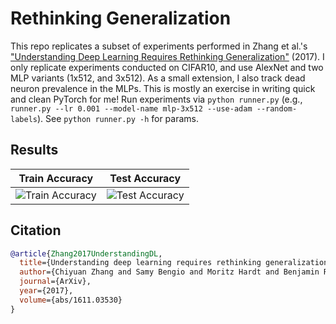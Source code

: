 # Rethinking Generalization

This repo replicates a subset of experiments performed in Zhang et al.'s ["Understanding Deep Learning Requires Rethinking Generalization"](https://arxiv.org/pdf/1611.03530.pdf) (2017). I only replicate experiments conducted on CIFAR10, and use AlexNet and two MLP variants (1x512, and 3x512). As a small extension, I also track dead neuron prevalence in the MLPs. This is mostly an exercise in writing quick and clean PyTorch for me! Run experiments via `python runner.py` (e.g., `runner.py --lr 0.001 --model-name mlp-3x512 --use-adam --random-labels`). See `python runner.py -h` for params.

## Results
Train Accuracy             |  Test Accuracy
:-------------------------:|:-------------------------:
![Train Accuracy](https://user-images.githubusercontent.com/55059966/169595546-c22dbc0a-3297-4dc5-a1c9-70163d72f6f4.png) | ![Test Accuracy](https://user-images.githubusercontent.com/55059966/169595583-5fba6027-8bd9-48e3-a143-79ec98828812.png)

## Citation
```BibTex
@article{Zhang2017UnderstandingDL,
  title={Understanding deep learning requires rethinking generalization},
  author={Chiyuan Zhang and Samy Bengio and Moritz Hardt and Benjamin Recht and Oriol Vinyals},
  journal={ArXiv},
  year={2017},
  volume={abs/1611.03530}
}
```

